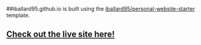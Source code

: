 ##iballard95.github.io is built using the [iballard95/personal-website-starter](https://github.com/iballard95/personal-website-starter) template.

## [Check out the live site here!](https://iballard95.github.io/)
